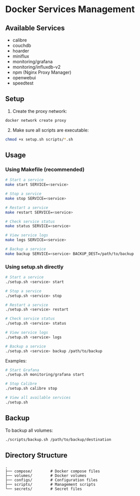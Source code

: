 # Docker Services Management

## Available Services
- calibre
- couchdb
- hoarder
- miniflux
- monitoring/grafana
- monitoring/influxdb-v2
- npm (Nginx Proxy Manager)
- openwebui
- speedtest

## Setup
1. Create the proxy network:
```bash
docker network create proxy
```

2. Make sure all scripts are executable:
```bash
chmod +x setup.sh scripts/*.sh
```

## Usage

### Using Makefile (recommended)
```bash
# Start a service
make start SERVICE=<service>

# Stop a service 
make stop SERVICE=<service>

# Restart a service
make restart SERVICE=<service>

# Check service status
make status SERVICE=<service>

# View service logs
make logs SERVICE=<service>

# Backup a service
make backup SERVICE=<service> BACKUP_DEST=/path/to/backup
```

### Using setup.sh directly
```bash
# Start a service
./setup.sh <service> start

# Stop a service
./setup.sh <service> stop

# Restart a service
./setup.sh <service> restart

# Check service status
./setup.sh <service> status

# View service logs
./setup.sh <service> logs

# Backup a service
./setup.sh <service> backup /path/to/backup
```

Examples:
```bash
# Start Grafana
./setup.sh monitoring/grafana start

# Stop Calibre
./setup.sh calibre stop

# View all available services
./setup.sh
```

## Backup
To backup all volumes:
```bash
./scripts/backup.sh /path/to/backup/destination
```

## Directory Structure
```
.
├── compose/        # Docker compose files
├── volumes/        # Docker volumes
├── configs/        # Configuration files
├── scripts/        # Management scripts
└── secrets/        # Secret files
```

